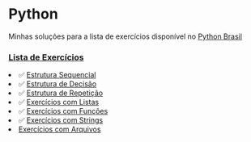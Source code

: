 <h1>Python</h1>
<p>Minhas soluções para a lista de exercícios disponível no <a  href="https://wiki.python.org.br/PythonBrasil"> Python Brasil</a></p>
<h3><a href="https://wiki.python.org.br/ListaDeExercicios">Lista de Exercícios</a></h3>
    <li>  &#x2705; <a href="https://wiki.python.org.br/EstruturaSequencial">Estrutura Sequencial</a></li>
    <li>  &#x2705; <a href="https://wiki.python.org.br/EstruturaDeDecisao">Estrutura de Decisão</a></li>
    <li>  &#x2705; <a href="https://wiki.python.org.br/EstruturaDeRepeticao">Estrutura de Repetição</a></li>
    <li>  &#x2705; <a href="https://wiki.python.org.br/ExerciciosListas">Exercícios com Listas</a> </li>
    <li>  &#x2705; <a href="https://wiki.python.org.br/ExerciciosFuncoes">Exercícios com Funções</a></li>
    <li>  &#x2705; <a href="https://wiki.python.org.br/ExerciciosComStrings">Exercícios com Strings</a></li>
    <li><a href="https://wiki.python.org.br/ExerciciosArquivos">Exercícios com Arquivos</a></li>
